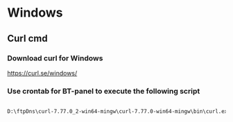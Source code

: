 # Windows
##  Curl cmd

### Download curl for Windows
https://curl.se/windows/



### Use crontab for BT-panel to execute the following script
``` cmd or powershell

D:\ftpDns\curl-7.77.0_2-win64-mingw\curl-7.77.0-win64-mingw\bin\curl.exe https://your.host/HZAU_DDNS/api/index.py -X POST -d "token=yourtoken&name=subdomainname&domain_name=domain"

```
